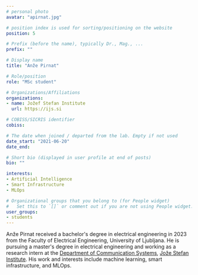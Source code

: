 ```yaml
---
# personal photo
avatar: "apirnat.jpg"

# position index is used for sorting/positioning on the website
position: 5

# Prefix (before the name), typically Dr., Mag., ...
prefix: ""

# Display name
title: "Anže Pirnat"

# Role/position
role: "MSc student"

# Organizations/Affiliations
organizations:
- name: Jožef Stefan Institute
  url: https://ijs.si

# COBISS/SICRIS identifier
cobiss: 

# The date when joined / departed from the lab. Empty if not used
date_start: "2021-06-20"
date_end:

# Short bio (displayed in user profile at end of posts)
bio: ""

interests:
- Artificial Intelligence
- Smart Infrastructure
- MLOps

# Organizational groups that you belong to (for People widget)
#   Set this to `[]` or comment out if you are not using People widget.
user_groups:
- students
---
```


Anže Pirnat received a bachelor's degree in electrical engineering in 2023 from the Faculty of Electrical Engineering, University of Ljubljana. He is pursuing a master's degree in electrical engineering and working as a research intern at the [Department of Communication Systems](https://e6.ijs.si/), [Jože Stefan Institute](http://ijs.si). His work and interests include machine learning, smart infrastructure, and MLOps.
